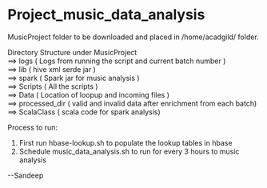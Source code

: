 # Project_music_data_analysis

MusicProject folder to be downloaded and placed in /home/acadgild/ folder.

Directory Structure under MusicProject <br/>
==> logs ( Logs from running the script and current batch number ) <br/> 
==> lib ( hive xml serde jar ) <br/>
==> spark ( Spark jar for music analysis ) <br/>
==> Scripts ( All the scripts ) <br/>
==> Data ( Location of loopup and incoming files ) <br/>
==> processed_dir ( valid and invalid data after enrichment from each batch) <br/>
==> ScalaClass ( scala code for spark analysis) <br/>

Process to run:

1. First run hbase-lookup.sh to populate the lookup tables in hbase
2. Schedule music_data_analysis.sh to run for every 3 hours to music analysis


--Sandeep
